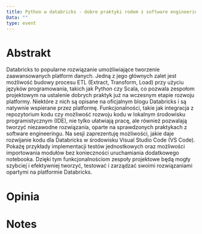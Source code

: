 ```yaml
---
title: Python w databricks - dobre praktyki rodem z software engineeringu
Data: ""
type: event
---
```

# Abstrakt
Databricks to popularne rozwiązanie umożliwiające tworzenie zaawansowanych platform danych. Jedną z jego głównych zalet jest możliwość budowy procesu ETL (Extract, Transform, Load) przy użyciu języków programowania, takich jak Python czy Scala, co pozwala zespołom projektowym na ustalenie dobrych praktyk już na wczesnym etapie rozwoju platformy. Niektóre z nich są opisane na oficjalnym blogu Databricks i są natywnie wspierane przez platformę. Funkcjonalności, takie jak integracja z repozytorium kodu czy możliwość rozwoju kodu w lokalnym środowisku programistycznym (IDE), nie tylko ułatwiają pracę, ale również pozwalają tworzyć niezawodne rozwiązania, oparte na sprawdzonych praktykach z software engineeringu. Na sesji zaprezentuję możliwości, jakie daje rozwijanie kodu dla Databricks w środowisku Visual Studio Code (VS Code). Pokażę przykłady implementacji testów jednostkowych oraz możliwości importowania modułów bez konieczności uruchamiania dodatkowego notebooka. Dzięki tym funkcjonalnościom zespoły projektowe będą mogły szybciej i efektywniej tworzyć, testować i zarządzać swoimi rozwiązaniami opartymi na platformie Databricks.
# Opinia

# Notes